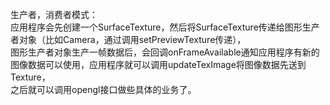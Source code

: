 生产者，消费者模式：  
应用程序会先创建一个SurfaceTexture，然后将SurfaceTexture传递给图形生产者对象（比如Camera，通过调用setPreviewTexture传递），  
图形生产者对象生产一帧数据后，会回调onFrameAvailable通知应用程序有新的图像数据可以使用，应用程序就可以调用updateTexImage将图像数据先送到Texture，  
之后就可以调用opengl接口做些具体的业务了。  
